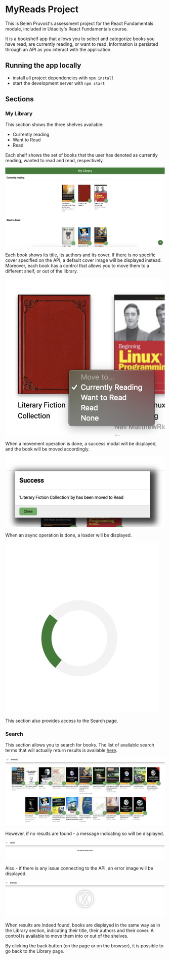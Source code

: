 # MyReads Project

This is Belén Pruvost's assessment project for the React Fundamentals module, included in Udacity's React Fundamentals course. 

It is a bookshelf app that allows you to select and categorize books you have read, are currently reading, or want to read. 
Information is persisted through an API as you interact with the application.

## Running the app locally
* install all project dependencies with `npm install`
* start the development server with `npm start`

## Sections

### My Library
This section shows the three shelves available:
- Currently reading
- Want to Read
- Read

Each shelf shows the set of books that the user has denoted as currently reading, wanted to read and read, respectively.

![my library](images/my-library.png)

Each book shows its title, its authors and its cover. If there is no specific cover specified on the API, a default cover image will be displayed instead.
Moreover, each book has a control that allows you to move them to a different shelf, or out of the library.

![book](images/book-control.png)

When a movement operation is done, a success modal will be displayed, and the book will be moved accordingly.

![modal](images/success-modal.png)

When an async operation is done, a loader will be displayed.

![loader](images/loader.png)

This section also provides access to the Search page.


### Search
This section allows you to search for books. The list of available search terms that will actually return results is available [here](SEARCH_TERMS.md). 

![search](images/search.png)

However, if no results are found - a message indicating so will be displayed.

![no results](images/no-results.png)

Also - if there is any issue connecting to the API, an error image will be displayed.

![error](images/error.png)


When results are indeed found, books are displayed in the same way as in the Library section, indicating their title, their authors and their cover. A control is available to move them into or out of the shelves.

By clicking the back button (on the page or on the browser), it is possible to go back to the Library page.